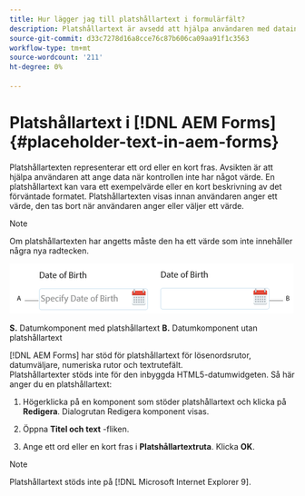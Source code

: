 ```yaml
---
title: Hur lägger jag till platshållartext i formulärfält?
description: Platshållartext är avsedd att hjälpa användaren med datainmatning när kontrollen saknar värde. Det kan vara ett exempelvärde eller en kort beskrivning av det förväntade formatet.
source-git-commit: d33c7278d16a8cce76c87b606ca09aa91f1c3563
workflow-type: tm+mt
source-wordcount: '211'
ht-degree: 0%

---
```



# Platshållartext i [!DNL AEM Forms] {#placeholder-text-in-aem-forms}

Platshållartexten representerar ett ord eller en kort fras. Avsikten är att hjälpa användaren att ange data när kontrollen inte har något värde. En platshållartext kan vara ett exempelvärde eller en kort beskrivning av det förväntade formatet. Platshållartexten visas innan användaren anger ett värde, den tas bort när användaren anger eller väljer ett värde.

>[!NOTE]
>
>Om platshållartexten har angetts måste den ha ett värde som inte innehåller några nya radtecken.

![Datumkomponent med och utan platshållartext](assets/dat-picker-place-holder-text.png)

**S.** Datumkomponent med platshållartext **B.** Datumkomponent utan platshållartext

[!DNL AEM Forms] har stöd för platshållartext för lösenordsrutor, datumväljare, numeriska rutor och textrutefält.\
Platshållartexter stöds inte för den inbyggda HTML5-datumwidgeten. Så här anger du en platshållartext:

1. Högerklicka på en komponent som stöder platshållartext och klicka på **Redigera**. Dialogrutan Redigera komponent visas.

1. Öppna **Titel och text** -fliken.
1. Ange ett ord eller en kort fras i **Platshållartextruta**. Klicka **OK**.

>[!NOTE]
>
>Platshållartext stöds inte på [!DNL Microsoft Internet Explorer 9].

